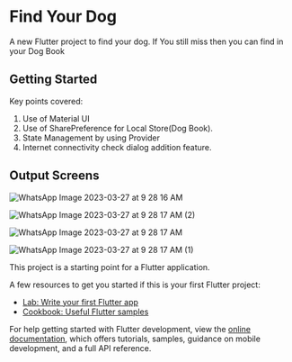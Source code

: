 # Find Your Dog

A new Flutter project to find your dog. If You still miss then you can find in your Dog Book

## Getting Started
Key points covered:
1. Use of Material UI
2. Use of SharePreference for Local Store(Dog Book).
3. State Management by using Provider
4. Internet connectivity check dialog addition feature.

## Output Screens

![WhatsApp Image 2023-03-27 at 9 28 16 AM](https://user-images.githubusercontent.com/106138012/227837784-0b0e2037-5734-4043-97e0-d68207743471.jpeg)

![WhatsApp Image 2023-03-27 at 9 28 17 AM (2)](https://user-images.githubusercontent.com/106138012/227837841-28b5dae6-497c-4baf-98d0-2e7ca2ba180d.jpeg)

![WhatsApp Image 2023-03-27 at 9 28 17 AM](https://user-images.githubusercontent.com/106138012/227837803-f22dedd4-4f36-407b-aef7-e824138579e9.jpeg)

![WhatsApp Image 2023-03-27 at 9 28 17 AM (1)](https://user-images.githubusercontent.com/106138012/227837815-c3e76601-49b1-4014-9771-21724ec264a4.jpeg)


This project is a starting point for a Flutter application.

A few resources to get you started if this is your first Flutter project:

- [Lab: Write your first Flutter app](https://docs.flutter.dev/get-started/codelab)
- [Cookbook: Useful Flutter samples](https://docs.flutter.dev/cookbook)

For help getting started with Flutter development, view the
[online documentation](https://docs.flutter.dev/), which offers tutorials,
samples, guidance on mobile development, and a full API reference.
